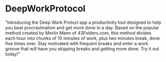 # DeepWorkProtocol
“Introducing the Deep Work Protocl app 
a productivity tool designed to help you beat procrastination and get more done in a day.
Based on the popular method created by Merlin Mann of 43Folders.com, this method divides each hour into chunks of 10 minutes of work, plus two minutes break, done five times over.
Stay motivated with frequent breaks and enter a work groove that will have you skipping breaks and getting more done.
Try it out today!”
